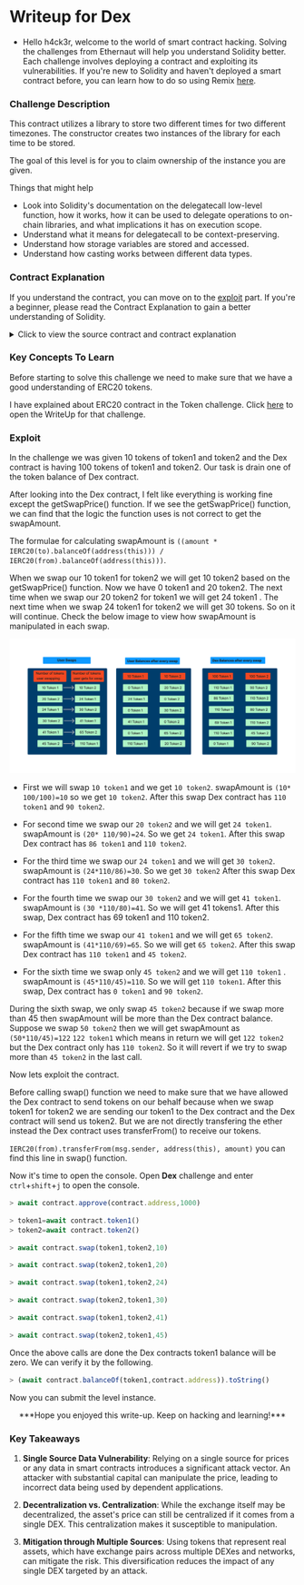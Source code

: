# Writeup for Dex

- Hello h4ck3r, welcome to the world of smart contract hacking. Solving the challenges from Ethernaut will help you understand Solidity better. Each challenge involves deploying a contract and exploiting its vulnerabilities. If you're new to Solidity and haven't deployed a smart contract before, you can learn how to do so using Remix [here](https://youtu.be/3xNFZI8Ste4?si=i3cWN87OpX85zp6k).

### Challenge Description

This contract utilizes a library to store two different times for two different timezones. The constructor creates two instances of the library for each time to be stored.

The goal of this level is for you to claim ownership of the instance you are given.

Things that might help

- Look into Solidity's documentation on the delegatecall low-level function, how it works, how it can be used to delegate operations to on-chain libraries, and what implications it has on execution scope.
- Understand what it means for delegatecall to be context-preserving.
- Understand how storage variables are stored and accessed.
- Understand how casting works between different data types.

### Contract Explanation

If you understand the contract, you can move on to the [exploit](#exploit) part. If you're a beginner, please read the Contract Explanation to gain a better understanding of Solidity.

<details>
<summary>Click to view the source contract and contract explanation</summary>
```solidity
// SPDX-License-Identifier: MIT
pragma solidity ^0.8.0;

import "openzeppelin-contracts-08/token/ERC20/IERC20.sol";
import "openzeppelin-contracts-08/token/ERC20/ERC20.sol";
import "openzeppelin-contracts-08/access/Ownable.sol";

contract Dex is Ownable {
address public token1;
address public token2;

    constructor() {}

    function setTokens(address _token1, address _token2) public onlyOwner {
        token1 = _token1;
        token2 = _token2;
    }

    function addLiquidity(address token_address, uint256 amount) public onlyOwner {
        IERC20(token_address).transferFrom(msg.sender, address(this), amount);
    }

    function swap(address from, address to, uint256 amount) public {
        require((from == token1 && to == token2) || (from == token2 && to == token1), "Invalid tokens");
        require(IERC20(from).balanceOf(msg.sender) >= amount, "Not enough to swap");
        uint256 swapAmount = getSwapPrice(from, to, amount);
        IERC20(from).transferFrom(msg.sender, address(this), amount);
        IERC20(to).approve(address(this), swapAmount);
        IERC20(to).transferFrom(address(this), msg.sender, swapAmount);
    }

    function getSwapPrice(address from, address to, uint256 amount) public view returns (uint256) {
        return ((amount * IERC20(to).balanceOf(address(this))) / IERC20(from).balanceOf(address(this)));
    }

    function approve(address spender, uint256 amount) public {
        SwappableToken(token1).approve(msg.sender, spender, amount);
        SwappableToken(token2).approve(msg.sender, spender, amount);
    }

    function balanceOf(address token, address account) public view returns (uint256) {
        return IERC20(token).balanceOf(account);
    }

}

contract SwappableToken is ERC20 {
address private \_dex;

    constructor(address dexInstance, string memory name, string memory symbol, uint256 initialSupply)
        ERC20(name, symbol)
    {
        _mint(msg.sender, initialSupply);
        _dex = dexInstance;
    }

    function approve(address owner, address spender, uint256 amount) public {
        require(owner != _dex, "InvalidApprover");
        super._approve(owner, spender, amount);
    }

}

```

They gave us a DEX contract. DEX refers to Decentralized Exchange where we can do financial ativities such as swapping tokens.

The contract inherits Ownable contract. Click [here](https://github.com/OpenZeppelin/openzeppelin-contracts/blob/master/contracts/access/Ownable.sol) to view the Ownable contract.

The `Ownable` contract has the state variable `owner` and it is initialized to `msg.sender` in `constructor()`. That mean's owner will be the person one who is deploying the `Dex` contract.

The `Dex` contract has two state variables `token1` and `token2`. Both the state variables are of type address.

```

function setTokens(address \_token1, address \_token2) public onlyOwner {
token1 = \_token1;
token2 = \_token2;
}

````

This function will set the address of `token1` and `token2`.

```solidity
function addLiquidity(address token_address, uint256 amount) public onlyOwner {
    IERC20(token_address).transferFrom(msg.sender, address(this), amount);
}
````

The above function `addLiquidity()` will take two arguments of type **address** (token_address) and **uint256** (amount) as input. Basically the function will add more tokens of the token_address passed during the call. It can be only called by owner because it has `onlyOwner` modifier.

Since the `Dex` contract is a Decentralized Exchange used for swapping tokens, there should be at least two tokens accepted in the Dex contract. Suppose the `Dex` contract accepts two tokens, `token1` and `token2`, for exchange. If people swap `token2` for `token1` and all of `token1` is depleted in the `Dex` contract, it can no longer facilitate swaps. Therefore, when one of the tokens becomes very scarce, the owner will add more of the scarce token to ensure the `Dex` continues to function.

```solidity
function swap(address from, address to, uint256 amount) public {
    require((from == token1 && to == token2) || (from == token2 && to == token1), "Invalid tokens");
    require(IERC20(from).balanceOf(msg.sender) >= amount, "Not enough to swap");
    uint256 swapAmount = getSwapPrice(from, to, amount);
    IERC20(from).transferFrom(msg.sender, address(this), amount);
    IERC20(to).approve(address(this), swapAmount);
    IERC20(to).transferFrom(address(this), msg.sender, swapAmount);
}
```

The above function `swap()` will take three arguments of type **address** (from), **address** (to), **uint256** (amount) as input. In the logic part first it will check whether the swapping is done between the `allowed tokens` (token1 and token2) or not. If the users use any other token for swapping which is not allowed by `Dex` contract then it will revert. Then it checks whether the user is having the tokens they are swapping or not. Then it will get the swapAmount using the function `getSwapPrice()` .

`swapAmount` is basically when user wants to swaps `token1` with `token2` they will send `token1` to `Dex` contract and `Dex` contract will send the user `token2`. But the number of tokens sent by user and the number of tokens sent by Dex contract won't be same because the price of `token1` and `token2` might not be same. Based on the price difference `getSwapPrice()` will return the number of `token2` user will get for swapping with toke`n1.

```solidity
function getSwapPrice(address from, address to, uint256 amount) public view returns (uint256) {
    return ((amount * IERC20(to).balanceOf(address(this))) / IERC20(from).balanceOf(address(this)));
}
```

The above function `getSwapPrice()` will return then number of tokens user will get for swapping with another type of tokens.

```solidity
function approve(address spender, uint256 amount) public {
    SwappableToken(token1).approve(msg.sender, spender, amount);
    SwappableToken(token2).approve(msg.sender, spender, amount);
}
```

The function `approve()` takes two arguments: an **address** (spender) and a **uint256** (amount). The function calls the approve function in the SwappableToken contract. SwappableToken is a basic ERC20 contract. The approve function in the Dex contract calls the approve function in the SwappableToken contract, passing `msg.sender`, `spender`, and `amount` as arguments. This allows the `spender` to spend the specified `amount` on behalf of `msg.sender` for both the tokens.

```solidity
function balanceOf(address token, address account) public view returns (uint256) {
    return IERC20(token).balanceOf(account);
}
```

The above function `balanceOf()` will take two arguments of type **address**(token) and **address**(account) as input . The function will return the balance of the account in token passed.

</details>

### Key Concepts To Learn

Before starting to solve this challenge we need to make sure that we have a good understanding of ERC20 tokens.

I have explained about ERC20 contract in the Token challenge. Click [here](../Token/WriteUp.md) to open the WriteUp for that challenge.

### Exploit

In the challenge we was given 10 tokens of token1 and token2 and the Dex contract is having 100 tokens of token1 and token2. Our task is drain one of the token balance of Dex contract.

After looking into the Dex contract, I felt like everything is working fine except the getSwapPrice() function. If we see the getSwapPrice() function, we can find that the logic the function uses is not correct to get the swapAmount.

The formulae for calculating swapAmount is `((amount * IERC20(to).balanceOf(address(this))) / IERC20(from).balanceOf(address(this)))`.

When we swap our 10 token1 for token2 we will get 10 token2 based on the getSwapPrice() function. Now we have 0 token1 and 20 token2. The next time when we swap our 20 token2 for token1 we will get 24 token1 . The next time when we swap 24 token1 for token2 we will get 30 tokens. So on it will continue. Check the below image to view how swapAmount is manipulated in each swap.

<p align="center">
  <img src="img/img1.png" />
</p>

- First we will swap `10 token1` and we get `10 token2`. swapAmount is `(10* 100/100)=10` so we get `10 token2`. After this swap Dex contract has `110 token1` and `90 token2`.

- For second time we swap our `20 token2` and we will get `24 token1`. swapAmount is `(20* 110/90)=24`. So we get `24 token1`. After this swap Dex contract has `86 token1` and `110 token2`.
- For the third time we swap our `24 token1` and we will get `30 token2`. swapAmount is `(24*110/86)=30`. So we get `30 token2` After this swap Dex contract has `110 token1` and `80 token2`.
- For the fourth time we swap our `30 token2` and we will get `41 token1`. swapAmount is `(30 *110/80)=41`. So we will get 41 tokens1. After this swap, Dex contract has 69 token1 and 110 token2.
- For the fifth time we swap our `41 token1` and we will get `65 token2`. swapAmount is `(41*110/69)=65`. So we will get `65 token2`. After this swap Dex contract has `110 token1` and `45 token2`.
- For the sixth time we swap only `45 token2` and we will get `110 token1` . swapAmount is `(45*110/45)=110`. So we will get `110 token1`. After this swap, Dex contract has `0 token1` and `90 token2`.

During the sixth swap, we only swap `45 token2` because if we swap more than 45 then swapAmount will be more than the Dex contract balance. Suppose we swap `50 token2` then we will get swapAmount as `(50*110/45)=122` `122 token1` which means in return we will get `122 token2` but the Dex contract only has `110 token2`. So it will revert if we try to swap more than `45 token2` in the last call.

Now lets exploit the contract.

Before calling swap() function we need to make sure that we have allowed the Dex contract to send tokens on our behalf because when we swap token1 for token2 we are sending our token1 to the Dex contract and the Dex contract will send us token2. But we are not directly transfering the ether instead the Dex contract uses transferFrom() to receive our tokens.

`IERC20(from).transferFrom(msg.sender, address(this), amount)` you can find this line in swap() function.

Now it's time to open the console. Open **Dex** challenge and enter `ctrl`+`shift`+`j` to open the console.

```javascript
> await contract.approve(contract.address,1000)
```

```javascript
> token1=await contract.token1()
> token2=await contract.token2()
```

```javascript
> await contract.swap(token1,token2,10)
```

```javascript
> await contract.swap(token2,token1,20)
```

```javascript
> await contract.swap(token1,token2,24)
```

```javascript
> await contract.swap(token2,token1,30)
```

```javascript
> await contract.swap(token1,token2,41)
```

```javascript
> await contract.swap(token2,token1,45)
```

Once the above calls are done the Dex contracts token1 balance will be zero. We can verify it by the following.

```javascript
> (await contract.balanceOf(token1,contract.address)).toString()
```

Now you can submit the level instance.

<p style="text-align:center;">***Hope you enjoyed this write-up. Keep on hacking and learning!***</p>

### Key Takeaways

1. **Single Source Data Vulnerability**: Relying on a single source for prices or any data in smart contracts introduces a significant attack vector. An attacker with substantial capital can manipulate the price, leading to incorrect data being used by dependent applications.

2. **Decentralization vs. Centralization**: While the exchange itself may be decentralized, the asset's price can still be centralized if it comes from a single DEX. This centralization makes it susceptible to manipulation.

3. **Mitigation through Multiple Sources**: Using tokens that represent real assets, which have exchange pairs across multiple DEXes and networks, can mitigate the risk. This diversification reduces the impact of any single DEX targeted by an attack.
